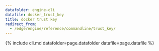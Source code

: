 ```yaml
---
datafolder: engine-cli
datafile: docker_trust_key
title: docker trust key
redirect_from:
  - /edge/engine/reference/commandline/trust_key/
---
```


<!--
Sorry, but the contents of this page are automatically generated from
Docker's source code. If you want to suggest a change to the text that appears
here, you'll need to find the string by searching this repo:

https://github.com/docker/cli
-->

{% include cli.md datafolder=page.datafolder datafile=page.datafile %}
